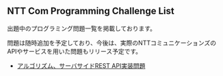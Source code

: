 ## NTT Com Programming Challenge List

出題中のプログラミング問題一覧を掲載しております。

問題は随時追加を予定しており、今後は、実際のNTTコミュニケーションズのAPIやサービスを用いた問題もリリース予定です。

- [アルゴリズム、サーバサイドREST API実装問題](https://app.tracks.run/ntt_communications/share/e1a53d3097c941bd9948aa447352ee9f)
